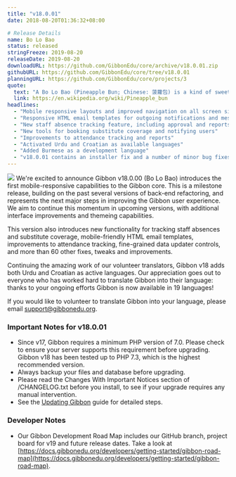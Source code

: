 ```yaml
---
title: "v18.0.01"
date: 2018-08-20T01:36:32+08:00

# Release Details
name: Bo Lo Bao
status: released
stringFreeze: 2019-08-20
releaseDate: 2019-08-20
downloadURL: https://github.com/GibbonEdu/core/archive/v18.0.01.zip
githubURL: https://github.com/GibbonEdu/core/tree/v18.0.01
planningURL: https://github.com/GibbonEdu/core/projects/3
quote:
  text: "A Bo Lo Bao (Pineapple Bun; Chinese: 菠蘿包) is a kind of sweet bun predominantly popular in Hong Kong and also common in Chinatowns worldwide. Despite the name, it does not traditionally contain pineapple; rather, the name refers to the look of the characteristic topping (which resembles the texture of a pineapple)."
  link: https://en.wikipedia.org/wiki/Pineapple_bun
headlines:
  - "Mobile responsive layouts and improved navigation on all screen sizes"
  - "Responsive HTML email templates for outgoing notifications and messages"
  - "New staff absence tracking feature, including approval and reports"
  - "New tools for booking substitute coverage and notifying users"
  - "Improvements to attendance tracking and reports"
  - "Activated Urdu and Croatian as available languages"
  - "Added Burmese as a development language"
  - "v18.0.01 contains an installer fix and a number of minor bug fixes."
---
```


<img src="/img/v18_mobile_tablet_mockup.png" class="float-right w-full sm:w-1/3 mb-4 ml-4 mr-0 sm:-mr-10">
We're excited to announce Gibbon v18.0.00 (Bo Lo Bao) introduces the first mobile-responsive capabilities to the Gibbon core. This is a milestone release, building on the past several versions of back-end refactoring, and represents the next major steps in improving the Gibbon user experience. We aim to continue this momentum in upcoming versions, with additional interface improvements and themeing capabilities.

This version also introduces new functionality for tracking staff absences and substitute coverage, mobile-friendly HTML email templates, improvements to attendance tracking, fine-grained data updater controls, and more than 60 other fixes, tweaks and improvements.

Continuing the amazing work of our volunteer translators, Gibbon v18 adds both Urdu and Croatian as active languages. Our appreciation goes out to everyone who has worked hard to translate Gibbon into their language: thanks to your ongoing efforts Gibbon is now available in 19 languages!

If you would like to volunteer to translate Gibbon into your language, please email [support@gibbonedu.org](mailto:support@gibbonedu.org).

### Important Notes for v18.0.01

- Since v17, Gibbon requires a minimum PHP version of 7.0. Please check to ensure your server supports this requirement before upgrading. Gibbon v18 has been tested up to PHP 7.3, which is the highest recommended version.
- Always backup your files and database before upgrading.
- Please read the Changes With Important Notices section of /CHANGELOG.txt before you install, to see if your upgrade requires any manual intervention.
- See the [Updating Gibbon](https://docs.gibbonedu.org/administrators/getting-started/updating-gibbon/) guide for detailed steps.

### Developer Notes

- Our Gibbon Development Road Map includes our GitHub branch, project board for v19 and future release dates. Take a look at [https://docs.gibbonedu.org/developers/getting-started/gibbon-road-map](https://docs.gibbonedu.org/developers/getting-started/gibbon-road-map).
